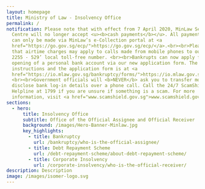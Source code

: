 ```yaml
---
layout: homepage
title: Ministry of Law - Insolvency Office
permalink: /
notification: Please note that with effect from 7 April 2020, MinLaw Services
  Centre will no longer accept <u><b>cash payments</b></u>. All payments to IPTO
  can only be made via MinLaw’s e-Collection portal at <a
  href="https://go.gov.sg/ecp/">https://go.gov.sg/ecp/</a>.<br><br>Please note
  that airtime charges may apply to calls made from mobile phones to our ‘1800 –
  2255 - 529’ local toll-free number. <br><br>Bankrupts can now apply for the
  opening of a personal bank account via our new application form. The
  instructions and the application form is at <a
  href="https://io.mlaw.gov.sg/bankruptcy/forms/">https://io.mlaw.gov.sg/bankruptcy/forms/</a>.
  <br><br>Government officials will <b>NEVER</b> ask you to transfer money or
  disclose bank log-in details over a phone call. Call the 24/7 ScamShield
  Helpline at 1799 if you are unsure if something is a scam. For more
  information, visit <a href="www.scamshield.gov.sg">www.scamshield.gov.sg</a>.
sections:
  - hero:
      title: Insolvency Office
      subtitle: Office of the Official Assignee and Official Receiver
      background: /images/Hero-Banner-Minlaw.jpg
      key_highlights:
        - title: Bankruptcy
          url: /bankruptcy/who-is-the-official-assignee/
        - title: Debt Repayment Scheme
          url: /debt-repayment-scheme/about-debt-repayment-scheme/
        - title: Corporate Insolvency
          url: /corporate-insolvency/who-is-the-official-receiver/
description: Description
image: /images/isomer-logo.svg
---
```

